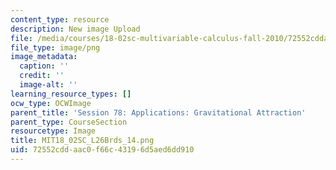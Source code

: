```yaml
---
content_type: resource
description: New image Upload
file: /media/courses/18-02sc-multivariable-calculus-fall-2010/72552cddaac0f66c43196d5aed6dd910_MIT18_02SC_L26Brds_14.png
file_type: image/png
image_metadata:
  caption: ''
  credit: ''
  image-alt: ''
learning_resource_types: []
ocw_type: OCWImage
parent_title: 'Session 78: Applications: Gravitational Attraction'
parent_type: CourseSection
resourcetype: Image
title: MIT18_02SC_L26Brds_14.png
uid: 72552cdd-aac0-f66c-4319-6d5aed6dd910
---
```


